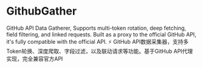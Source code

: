 # GithubGather
GitHub API Data Gatherer, Supports multi-token rotation, deep fetching, field filtering, and linked requests. Built as a proxy to the official GitHub API, it's fully compatible with the official API. ⚡ GitHub API数据采集器，支持多Token轮换、深度爬取、字段过滤，以及联动请求等功能。基于GitHub API代理实现，完全兼容官方API

